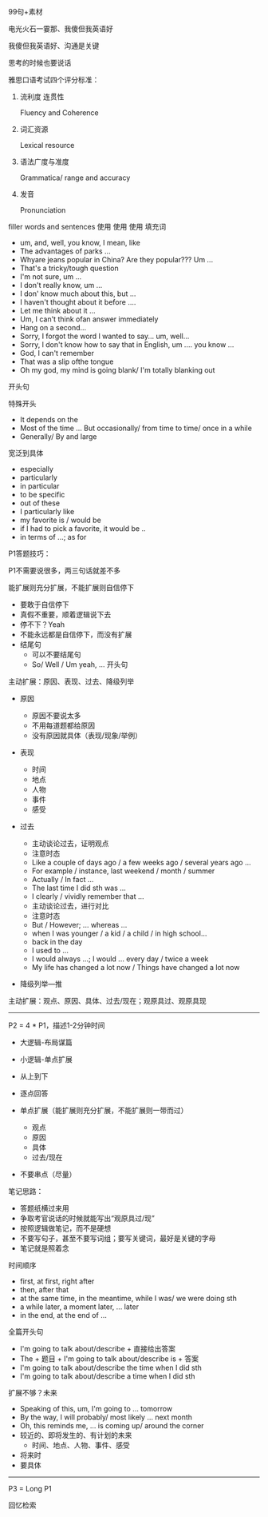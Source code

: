 99句+素材

电光火石一霎那、我傻但我英语好

我傻但我英语好、沟通是关键

思考的时候也要说话

雅思口语考试四个评分标准：

1. 流利度 连贯性

   Fluency and Coherence

2. 词汇资源

   Lexical resource

3. 语法广度与准度

   Grammatica/ range and accuracy

4. 发音

   Pronunciation

filler words and sentences 使用 使用 使用 填充词

- um, and, well, you know, I mean, like
- The advantages of parks ...
- Whyare jeans popular in China? Are they popular??? Um ...
- That's a tricky/tough question
- I'm not sure, um ...
- I don't really know, um ...
- I don' know much about this, but ...
- I haven't thought about it before ....
- Let me think about it ...
- Um, I can't think ofan answer immediately
- Hang on a second...
- Sorry, I forgot the word l wanted to say... um, well...
- Sorry, l don't know how to say that in English, um .... you know ...
- God, I can't remember
- That was a slip ofthe tongue
- Oh my god, my mind is going blank/ I'm totally blanking out

开头句

特殊开头

- It depends on the 
- Most of the time ... But occasionally/ from time to time/ once in a while 
- Generally/ By and large

宽泛到具体

- especially
- particularly 
- in particular 
- to be specific 
- out of these 
- I particularly like 
- my favorite is / would be 
- if I had to pick a favorite, it would be ..
- in terms of ...; as for 

P1答题技巧：

P1不需要说很多，两三句话就差不多

能扩展则充分扩展，不能扩展则自信停下

- 要敢于自信停下
- 真假不重要，顺着逻辑说下去
- 停不下？Yeah
- 不能永远都是自信停下，而没有扩展
- 结尾句
  - 可以不要结尾句
  - So/ Well / Um yeah, ... 开头句


主动扩展：原因、表现、过去、降级列举

- 原因
  - 原因不要说太多
  - 不用每道题都给原因
  - 没有原因就具体（表现/现象/举例）
- 表现
  - 时间
  - 地点
  - 人物
  - 事件
  - 感受
- 过去
  - 主动谈论过去，证明观点
  - 注意时态
  - Like a couple of days ago / a few weeks ago / several years ago ...
  - For example / instance, last weekend / month / summer
  - Actually / In fact ...
  - The last time I did sth was ...
  - I clearly / vividly remember that ...
  - 主动谈论过去，进行对比
  - 注意时态
  - But / However; ... whereas ...
  - when I was younger / a kid / a child / in high school...
  - back in the day 
  - I used to ...
  - I would always ...; I would ... every day / twice a week
  - My life has changed a lot now / Things have changed a lot now

- 降级列举—推

主动扩展：观点、原因、具体、过去/现在；观原具过、观原具现

----------------

P2 = 4 * P1，描述1-2分钟时间

- 大逻辑-布局谋篇
- 小逻辑-单点扩展
- 从上到下
- 逐点回答
- 单点扩展（能扩展则充分扩展，不能扩展则一带而过）
  - 观点
  - 原因
  - 具体
  - 过去/现在

- 不要串点（尽量）

笔记思路：

- 答题纸横过来用
- 争取考官说话的时候就能写出“观原具过/现”
- 按照逻辑做笔记，而不是硬想
- 不要写句子，甚至不要写词组；要写关键词，最好是关键的字母
- 笔记就是照着念

时间顺序

- first, at first, right after
- then, after that 
- at the same time, in the meantime, while I was/ we were doing sth
- a while later, a moment later, ... later
- in the end, at the end of ...

全篇开头句

- I'm going to talk about/describe + 直接给出答案
- The + 题目 + I'm going to talk about/describe is + 答案
- I'm going to talk about/describe the time when I did sth
- I'm going to talk about/describe a time when I did sth

扩展不够？未来

- Speaking of this, um, I'm going to ... tomorrow 
- By the way, I will probably/ most likely ... next month
- Oh, this reminds me, ... is coming up/ around the corner 
- 较近的、即将发生的、有计划的未来
  - 时间、地点、人物、事件、感受
- 将来时
- 要具体

----------------

P3 = Long P1

回忆检索
